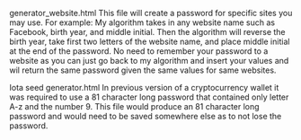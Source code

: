 generator_website.html
This file will create a password for specific sites you may use. For example:
    My algorithm takes in any website name such as Facebook, birth year, and middle initial.
    Then the algorithm will reverse the birth year, take first two letters of the website name, and place middle initial at the end of the password.
    No need to remember your password to a website as you can just go back to my algorithm and insert your values and wil return the same password given the same values for same websites. 

Iota seed generator.html
In previous version of a cryptocurrency wallet it was required to use a 81 character long password that contained only letter A-z and the number 9. This file would produce an 81 character long password and would need to be saved somewhere else as to not lose the password. 